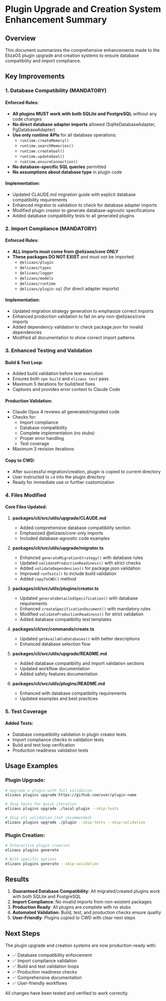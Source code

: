 # Plugin Upgrade and Creation System Enhancement Summary

## Overview

This document summarizes the comprehensive enhancements made to the ElizaOS plugin upgrade and creation systems to ensure database compatibility and import compliance.

## Key Improvements

### 1. Database Compatibility (MANDATORY)

#### Enforced Rules:

- **All plugins MUST work with both SQLite and PostgreSQL** without any code changes
- **No direct database adapter imports** allowed (SqliteDatabaseAdapter, PgDatabaseAdapter)
- **Use only runtime APIs** for all database operations:
  - `runtime.createMemory()`
  - `runtime.searchMemories()`
  - `runtime.createGoal()`
  - `runtime.updateGoal()`
  - `runtime.ensureConnection()`
- **No database-specific SQL queries** permitted
- **No assumptions about database type** in plugin code

#### Implementation:

- Updated CLAUDE.md migration guide with explicit database compatibility requirements
- Enhanced migrator.ts validation to check for database adapter imports
- Modified plugin creator to generate database-agnostic specifications
- Added database compatibility tests to all generated plugins

### 2. Import Compliance (MANDATORY)

#### Enforced Rules:

- **ALL imports must come from @elizaos/core ONLY**
- **These packages DO NOT EXIST** and must not be imported:
  - `@elizaos/plugin`
  - `@elizaos/types`
  - `@elizaos/logger`
  - `@elizaos/models`
  - `@elizaos/runtime`
  - `@elizaos/plugin-sql` (for direct adapter imports)

#### Implementation:

- Updated migration strategy generation to emphasize correct imports
- Enhanced production validation to fail on any non-@elizaos/core imports
- Added dependency validation to check package.json for invalid dependencies
- Modified all documentation to show correct import patterns

### 3. Enhanced Testing and Validation

#### Build & Test Loop:

- Added build validation before test execution
- Ensures both `npm build` and `elizaos test` pass
- Maximum 5 iterations for build/test fixes
- Captures and provides error context to Claude Code

#### Production Validation:

- Claude Opus 4 reviews all generated/migrated code
- Checks for:
  - Import compliance
  - Database compatibility
  - Complete implementation (no stubs)
  - Proper error handling
  - Test coverage
- Maximum 3 revision iterations

#### Copy to CWD:

- After successful migration/creation, plugin is copied to current directory
- User instructed to `cd` into the plugin directory
- Ready for immediate use or further customization

### 4. Files Modified

#### Core Files Updated:

1. **packages/cli/src/utils/upgrade/CLAUDE.md**

   - Added comprehensive database compatibility section
   - Emphasized @elizaos/core-only imports
   - Included database-agnostic code examples

2. **packages/cli/src/utils/upgrade/migrator.ts**

   - Enhanced `generateMigrationStrategy()` with database rules
   - Updated `validateProductionReadiness()` with strict checks
   - Added `validateDependencies()` for package.json validation
   - Improved `runTests()` to include build validation
   - Added `copyToCWD()` method

3. **packages/cli/src/utils/plugins/creator.ts**

   - Updated `generateDetailedSpecification()` with database requirements
   - Enhanced `createSpecificationDocument()` with mandatory rules
   - Modified `validateProductionReadiness()` for strict validation
   - Added database compatibility test templates

4. **packages/cli/src/commands/create.ts**

   - Updated `getAvailableDatabases()` with better descriptions
   - Enhanced database selection flow

5. **packages/cli/src/utils/upgrade/README.md**

   - Added database compatibility and import validation sections
   - Updated workflow documentation
   - Added safety features documentation

6. **packages/cli/src/utils/plugins/README.md**
   - Enhanced with database compatibility requirements
   - Updated examples and best practices

### 5. Test Coverage

#### Added Tests:

- Database compatibility validation in plugin creator tests
- Import compliance checks in validation tests
- Build and test loop verification
- Production readiness validation tests

## Usage Examples

### Plugin Upgrade:

```bash
# Upgrade a plugin with full validation
elizaos plugins upgrade https://github.com/user/plugin-name

# Skip tests for quick iteration
elizaos plugins upgrade ./local-plugin --skip-tests

# Skip all validation (not recommended)
elizaos plugins upgrade ./plugin --skip-tests --skip-validation
```

### Plugin Creation:

```bash
# Interactive plugin creation
elizaos plugins generate

# With specific options
elizaos plugins generate --skip-validation
```

## Results

1. **Guaranteed Database Compatibility**: All migrated/created plugins work with both SQLite and PostgreSQL
2. **Import Compliance**: No invalid imports from non-existent packages
3. **Production Ready**: All plugins are complete with no stubs
4. **Automated Validation**: Build, test, and production checks ensure quality
5. **User-Friendly**: Plugins copied to CWD with clear next steps

## Next Steps

The plugin upgrade and creation systems are now production-ready with:

- ✅ Database compatibility enforcement
- ✅ Import compliance validation
- ✅ Build and test validation loops
- ✅ Production readiness checks
- ✅ Comprehensive documentation
- ✅ User-friendly workflows

All changes have been tested and verified to work correctly.
